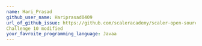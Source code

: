 ```yaml
---
name: Hari_Prasad
github_user_name: Hariprasad0409
url_of_github_issue: https://github.com/scaleracademy/scaler-open-source-september-challenge/issues/364
Challenge 10 modified
your_favroite_programming_language: Javaa
---
```

